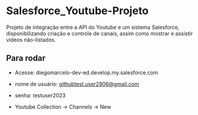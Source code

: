 # Salesforce_Youtube-Projeto
Projeto de integração entre a API do Youtube e um sistema Salesforce, disponibilizando criação e controle de canais, assim como mostrar e assistir vídeos não-listados.

## Para rodar
- Acesse: diegomarcelo-dev-ed.develop.my.salesforce.com
- nome de usuário: githubtest.user2906@gmail.com
- senha: testuser2023

- Youtube Collection -> Channels -> New
